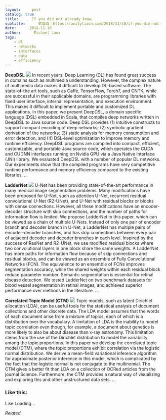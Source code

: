 ```yaml
---
layout:     post
catalog: true
title:      If you did not already know
subtitle:      转载自：https://analytixon.com/2018/11/10/if-you-did-not-already-know-541/
date:      2018-11-10
author:      Michael Laux
tags:
    - dl
    - networks
    - interfaces
    - data
    - efficiency
---
```


**DeepDSL** ![](https://aboutdataanalytics.files.wordpress.com/2015/01/google.png?w=529)
In recent years, Deep Learning (DL) has found great success in domains such as multimedia understanding. However, the complex nature of multimedia data makes it difficult to develop DL-based software. The state-of-the art tools, such as Caffe, TensorFlow, Torch7, and CNTK, while are successful in their applicable domains, are programming libraries with fixed user interface, internal representation, and execution environment. This makes it difficult to implement portable and customized DL applications. In this paper, we present DeepDSL, a domain specific language (DSL) embedded in Scala, that compiles deep networks written in DeepDSL to Java source code. Deep DSL provides (1) intuitive constructs to support compact encoding of deep networks; (2) symbolic gradient derivation of the networks; (3) static analysis for memory consumption and error detection; and (4) DSL-level optimization to improve memory and runtime efficiency. DeepDSL programs are compiled into compact, efficient, customizable, and portable Java source code, which operates the CUDA and CUDNN interfaces running on Nvidia GPU via a Java Native Interface (JNI) library. We evaluated DeepDSL with a number of popular DL networks. Our experiments show that the compiled programs have very competitive runtime performance and memory efficiency compared to the existing libraries. … 

**LadderNet** ![](https://aboutdataanalytics.files.wordpress.com/2015/01/google.png?w=529)
U-Net has been providing state-of-the-art performance in many medical image segmentation problems. Many modifications have been proposed for U-Net, such as attention U-Net, recurrent residual convolutional U-Net (R2-UNet), and U-Net with residual blocks or blocks with dense connections. However, all these modifications have an encoder-decoder structure with skip connections, and the number of paths for information flow is limited. We propose LadderNet in this paper, which can be viewed as a chain of multiple U-Nets. Instead of only one pair of encoder branch and decoder branch in U-Net, a LadderNet has multiple pairs of encoder-decoder branches, and has skip connections between every pair of adjacent decoder and decoder branches in each level. Inspired by the success of ResNet and R2-UNet, we use modified residual blocks where two convolutional layers in one block share the same weights. A LadderNet has more paths for information flow because of skip connections and residual blocks, and can be viewed as an ensemble of Fully Convolutional Networks (FCN). The equivalence to an ensemble of FCNs improves segmentation accuracy, while the shared weights within each residual block reduce parameter number. Semantic segmentation is essential for retinal disease detection. We tested LadderNet on two benchmark datasets for blood vessel segmentation in retinal images, and achieved superior performance over methods in the literature. … 

**Correlated Topic Model (CTM)** ![](https://aboutdataanalytics.files.wordpress.com/2015/01/google.png?w=529)
Topic models, such as latent Dirichlet allocation (LDA), can be useful tools for the statistical analysis of document collections and other discrete data. The LDA model assumes that the words of each document arise from a mixture of topics, each of which is a distribution over the vocabulary. A limitation of LDA is the inability to model topic correlation even though, for example, a document about genetics is more likely to also be about disease than x-ray astronomy. This limitation stems from the use of the Dirichlet distribution to model the variability among the topic proportions. In this paper we develop the correlated topic model (CTM), where the topic proportions exhibit correlation via the logistic normal distribution. We derive a mean-field variational inference algorithm for approximate posterior inference in this model, which is complicated by the fact that the logistic normal is not conjugate to the multinomial. The CTM gives a better fit than LDA on a collection of OCRed articles from the journal Science. Furthermore, the CTM provides a natural way of visualizing and exploring this and other unstructured data sets. … 





### Like this:

Like Loading...


*Related*

